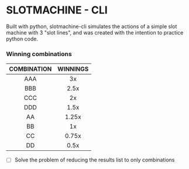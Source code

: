 # SLOTMACHINE - CLI

Built with python, slotmachine-cli simulates the actions of a simple slot machine with 3 "slot lines", and was created with the intention to practice python code.

### Winning combinations

| COMBINATION | WINNINGS |
| :---------: | :------: |
|     AAA     |    3x    |
|     BBB     |   2.5x   |
|     CCC     |    2x    |
|     DDD     |   1.5x   |
|     AA      |  1.25x   |
|     BB      |    1x    |
|     CC      |  0.75x   |
|     DD      |   0.5x   |

-   [ ] Solve the problem of reducing the results list to only combinations
